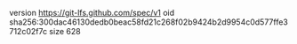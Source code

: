 version https://git-lfs.github.com/spec/v1
oid sha256:300dac46130dedb0beac58fd21c268f02b9424b2d9954c0d577ffe3712c02f7c
size 628

